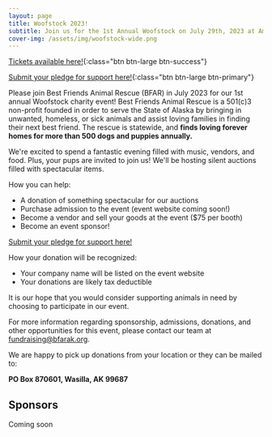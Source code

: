 ```yaml
---
layout: page
title: Woofstock 2023!
subtitle: Join us for the 1st Annual Woofstock on July 29th, 2023 at American Legion Post 28
cover-img: /assets/img/woofstock-wide.png
---
```


[Tickets available here!](https://www.eventbrite.com/e/634895679067){:class="btn btn-large btn-success"}


[Submit your pledge for support here!](https://docs.google.com/forms/d/e/1FAIpQLSfwj33cV6w1f-XBR3i6OQdRLCDS6CDyaYEm3mtShNgieDOQbg/viewform){:class="btn btn-large btn-primary"}

Please join Best Friends Animal Rescue (BFAR) in July 2023 for our 1st annual Woofstock
charity event! Best Friends Animal Rescue is a 501(c)3 non-profit founded in order to serve
the State of Alaska by bringing in unwanted, homeless, or sick animals and assist loving
families in finding their next best friend. The rescue is statewide, and **finds loving forever
homes for more than 500 dogs and puppies annually.**

We're excited to spend a fantastic evening filled with music, vendors, and food. Plus, your
pups are invited to join us! We'll be hosting silent auctions filled with spectacular
items.

How you can help:
* A donation of something spectacular for our auctions
* Purchase admission to the event (event website coming soon!)
* Become a vendor and sell your goods at the event ($75 per booth)
* Become an event sponsor!

[Submit your pledge for support here!](https://docs.google.com/forms/d/e/1FAIpQLSfwj33cV6w1f-XBR3i6OQdRLCDS6CDyaYEm3mtShNgieDOQbg/viewform)

How your donation will be recognized:
* Your company name will be listed on the event website
* Your donations are likely tax deductible

It is our hope that you would consider supporting animals in need by choosing to
participate in our event.

For more information regarding sponsorship, admissions, donations, and other
opportunities for this event, please contact our team at [fundraising@bfarak.org](mailto:fundraising@bfarak.org).

We are happy to pick up donations from your location or they can
be mailed to:

**PO Box 870601, Wasilla, AK 99687**

## Sponsors

Coming soon

